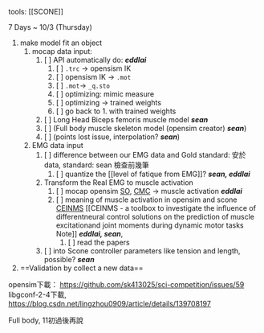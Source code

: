 tools: [[SCONE]]

7 Days ~ 10/3 (Thursday)
1. make model fit an object
	1. mocap data input: 
		1. [ ] API automatically do: ***eddlai***
			1. [ ] `.trc` -> opensism IK 
			2. [ ] opensism IK -> `.mot`
			3. [ ] `.mot`-> `_q.sto`
			4. [ ] optimizing: mimic measure
			5. [ ] optimizing -> trained weights
			6. [ ] go back to 1. with trained weights
		2. [ ] Long Head Biceps femoris muscle model ***sean***
		3. [ ] (Full body muscle skeleton model (opensim creator) ***sean***)
		4. [ ] (points lost issue, interpolation? ***sean***)
	2. EMG data input
		1. [ ] difference between our EMG data and Gold standard: 安於data, standard: sean 檢查前幾筆
			1. [ ] quantize the [[level of fatique from EMG]]? ***sean, eddlai***
		2. Transform the Real EMG to muscle activation
			1. [ ] mocap opensim [SO](https://opensimconfluence.atlassian.net/wiki/spaces/OpenSim/pages/53085189/Working+with+Static+Optimization), [CMC](https://opensimconfluence.atlassian.net/wiki/spaces/OpenSim/pages/53088683/Example+-+Computed+Muscle+Control ) -> muscle activation ***eddlai***
			3. [ ] meaning of muscle activation in opensim and scone [CEINMS](https://pubmed.ncbi.nlm.nih.gov/26522621/) [[CEINMS - a toolbox to investigate the influence of differentneural control solutions on the prediction of muscle excitationand joint moments during dynamic motor tasks Note]] ***eddlai, sean***, 
				1. [ ] read the papers
		3. [ ] into Scone controller parameters like tension and length, possible? ***sean***
2. ==Validation by collect a new data==







opensim下載：
https://github.com/sk413025/sci-competition/issues/59
libgconf-2-4下載, https://blog.csdn.net/lingzhou0909/article/details/139708197


Full body, 11初過後再說
